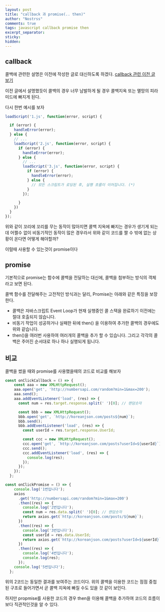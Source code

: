 ```yaml
---
layout: post
title: "callback 과 promise(.. then)"
author: "Nostrss"
comments: true
tags: javascript callback promise then
excerpt_separator:
sticky:
hidden:
---
```




## callback
콜백에 관련한 설명은 이전에 작성한 글로 대신하도록 하겠다.
[callback 관련 이전 글 보기](https://nostrss.github.io/2022-04-20/75-js-callback)

이전 글에서 설명했듯이 콜백의 경우 너무 남발하게 될 경우 콜백지옥 또는 멸망의 피라미드에 빠지게 된다.

다시 한번 예시를 보자
```javascript
loadScript('1.js', function(error, script) {

  if (error) {
    handleError(error);
  } else {
    // ...
    loadScript('2.js', function(error, script) {
      if (error) {
        handleError(error);
      } else {
        // ...
        loadScript('3.js', function(error, script) {
          if (error) {
            handleError(error);
          } else {
            // 모든 스크립트가 로딩된 후, 실행 흐름이 이어집니다. (*)
          }
        });

      }
    })
  }
});
```
위와 같이 꼬리에 꼬리를 무는 동작이 많아지면 콜백 지옥에 빠지는 경우가 생기게 되는데 어쩔수 없이 비동기적인 동작이 많은 경우라서 위와 같이 코드를 짤 수 밖에 없는 상황이 온다면 어떻게 해야할까?

이럴때 사용할 수 있는것이 promise이다

## promise

기본적으로 promise는 함수에 콜백을 전달하는 대신에, 콜백을 첨부하는 방식의 객체라고 보면 된다.

콜백 함수를 전달해주는 고전적인 방식과는 달리, Promise는 아래와 같은 특징을 보장한다.

- 콜백은 자바스크립트 Event Loop가 현재 실행중인 콜 스택을 완료하기 이전에는 절대 호출되지 않습니다.
- 비동기 작업이 성공하거나 실패한 뒤에 then() 을 이용하여 추가한 콜백의 경우에도 위와 같습니다.
- then()을 여러번 사용하여 여러개의 콜백을 추가 할 수 있습니다. 그리고 각각의 콜백은 주어진 순서대로 하나 하나 실행되게 됩니다.


## 비교

콜백을 썼을 때와 promise를 사용했을때의 코드로 비교를 해보자

```javascript
const onClickCallback = () => {
    const aaa = new XMLHttpRequest();
    aaa.open('get', 'http://numbersapi.com/random?min=1&max=200');
    aaa.send();
    aaa.addEventListener('load', (res) => {
      const num = res.target.response.split(' ')[0]; // 랜덤숫자

      const bbb = new XMLHttpRequest();
      bbb.open('get', `http://koreanjson.com/posts${num}`);
      bbb.send();
      bbb.addEventListener('load', (res) => {
        const userId = res.target.response.UserId;

        const ccc = new XMLHttpRequest();
        ccc.open('get', `http://koreanjson.com/posts?userId=${userId}`);
        ccc.send();
        ccc.addEventListener('load', (res) => {
          console.log(res);
        });
      });
    });
  };

```

```javascript
const onClickPromise = () => {
    console.log('1번입니다');
    axios
      .get('http://numbersapi.com/random?min=1&max=200')
      .then((res) => {
        console.log('2번입니다');
        const num = res.data.split(' ')[0]; // 랜덤숫자
        return axios.get(`http://koreanjson.com/posts/${num}`);
      })
      .then((res) => {
        console.log('3번입니다');
        const userId = res.data.UserId;
        return axios.get(`http://koreanjson.com/posts?userId=${userId}`);
      })
      .then((res) => {
        console.log('4번입니다');
        console.log(res);
      });
    console.log('5번입니다');
  };

```

위의 2코드는 동일한 결과를 보여주는 코드이다. 위의 콜백을 이용한 코드는 점점 중첩된 구조로 들어가면서 곧 콜백 지옥에 빠질 수도 있을 것 같이 보인다.

하지만 propmise를 사용한 코드의 경우 then을 이용해 콜백을 추가하여 코드의 흐름이 보다 직관적인것을 알 수 있다.

